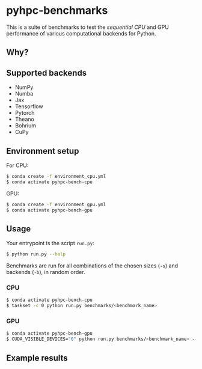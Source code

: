 # pyhpc-benchmarks

This is a suite of benchmarks to test the *sequential CPU* and GPU performance of various computational backends for Python.

## Why?



## Supported backends

- NumPy
- Numba
- Jax
- Tensorflow
- Pytorch
- Theano
- Bohrium
- CuPy

## Environment setup

For CPU:

```bash
$ conda create -f environment_cpu.yml
$ conda activate pyhpc-bench-cpu
```

GPU:

```bash
$ conda create -f environment_gpu.yml
$ conda activate pyhpc-bench-gpu
```

## Usage

Your entrypoint is the script `run.py`:

```bash
$ python run.py --help
```

Benchmarks are run for all combinations of the chosen sizes (`-s`) and backends (`-b`), in random order.

### CPU

```bash
$ conda activate pyhpc-bench-cpu
$ taskset -c 0 python run.py benchmarks/<benchmark_name>
```

### GPU

```bash
$ conda activate pyhpc-bench-gpu
$ CUDA_VISIBLE_DEVICES="0" python run.py benchmarks/<benchmark_name> --gpu
```

## Example results
